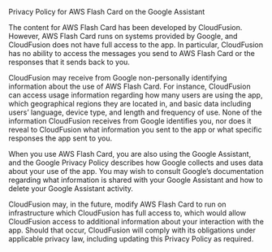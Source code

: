 Privacy Policy for AWS Flash Card on the Google Assistant

The content for AWS Flash Card has been developed by CloudFusion. However, AWS Flash Card runs on systems provided by Google, and CloudFusion does not have full access to the app. In particular, CloudFusion has no ability to access the messages you send to AWS Flash Card or the responses that it sends back to you.

CloudFusion may receive from Google non-personally identifying information about the use of AWS Flash Card. For instance, CloudFusion can access usage information regarding how many users are using the app, which geographical regions they are located in, and basic data including users’ language, device type, and length and frequency of use. None of the information CloudFusion receives from Google identifies you, nor does it reveal to CloudFusion what information you sent to the app or what specific responses the app sent to you.

When you use AWS Flash Card, you are also using the Google Assistant, and the Google Privacy Policy describes how Google collects and uses data about your use of the app. You may wish to consult Google’s documentation regarding what information is shared with your Google Assistant and how to delete your Google Assistant activity.

CloudFusion may, in the future, modify AWS Flash Card to run on infrastructure which CloudFusion has full access to, which would allow CloudFusion access to additional information about your interaction with the app. Should that occur, CloudFusion will comply with its obligations under applicable privacy law, including updating this Privacy Policy as required.
